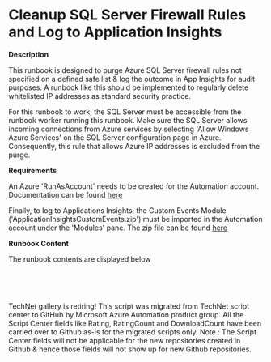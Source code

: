 ﻿Cleanup SQL Server Firewall Rules and Log to Application Insights
=================================================================

            

**Description**


This runbook is designed to purge Azure SQL Server firewall rules not specified on a defined safe list & log the outcome in App Insights for audit purposes. A runbook like this should be implemented to regularly delete whitelisted IP addresses as standard
 security practice.


For this runbook to work, the SQL Server must be accessible from the runbook worker running this runbook. Make sure the SQL Server allows incoming connections from Azure services by selecting 'Allow Windows Azure Services' on the SQL Server configuration
 page in Azure. Consequently, this rule that allows Azure IP addresses is excluded from the purge.


**Requirements**


An Azure 'RunAsAccount' needs to be created for the Automation account. Documentation can be found
[here](https://docs.microsoft.com/en-us/azure/automation/manage-runas-account#create-a-run-as-account-in-the-portal)


Finally, to log to Applications Insights, the Custom Events Module ('ApplicationInsightsCustomEvents.zip') must be imported in the Automation account under the 'Modules' pane. The zip file can be found [here](https://gallery.technet.microsoft.com/scriptcenter/Log-Custom-Events-into-847900d7)


**Runbook Content**


The runbook contents are displayed below


 

 

        
    
TechNet gallery is retiring! This script was migrated from TechNet script center to GitHub by Microsoft Azure Automation product group. All the Script Center fields like Rating, RatingCount and DownloadCount have been carried over to Github as-is for the migrated scripts only. Note : The Script Center fields will not be applicable for the new repositories created in Github & hence those fields will not show up for new Github repositories.
